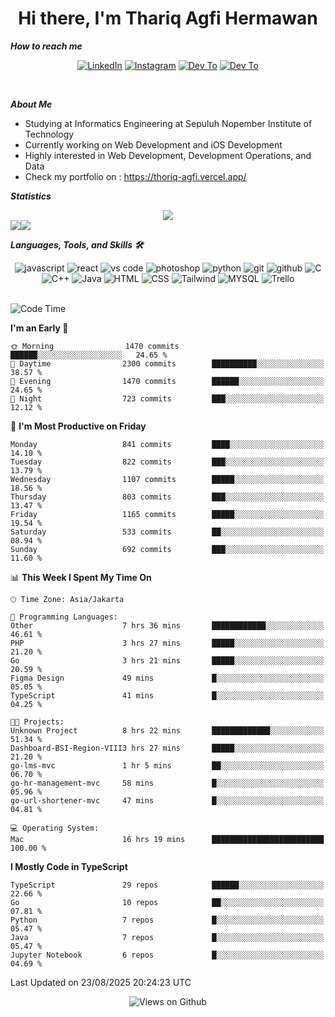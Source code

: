 <div align="center">
  <h1>Hi there, I'm Thariq Agfi Hermawan</h1>
</div>


***How to reach me***
<p align='center'>
   <a href="https://www.linkedin.com/in/thariqagfihermawan" target="_blank"><img src="https://img.shields.io/badge/LinkedIn-0077B5?style=for-the-badge&logo=linkedin&logoColor=white" alt="LinkedIn"></a>
   <a href="https://www.instagram.com/thoriqagfi" target="_blank"><img src="https://img.shields.io/badge/Instagram-E4405F?style=for-the-badge&logo=instagram&logoColor=white" alt="Instagram"></a>
   <a href="https://medium.com/@thoriq.aghfi60" target="_blank"><img src="https://img.shields.io/badge/Medium-12100E?style=for-the-badge&logo=medium&logoColor=white" alt="Dev To"></a>
   <a href="https://linktr.ee/thoriqagfi" target="_blank"><img src="https://img.shields.io/badge/linktree-1de9b6?style=for-the-badge&logo=linktree&logoColor=white" alt="Dev To"></a>
</p>

<br>

***About Me***
- Studying at Informatics Engineering at Sepuluh Nopember Institute of Technology
- Currently working on Web Development and iOS Development
- Highly interested in Web Development, Development Operations, and Data
- Check my portfolio on : https://thoriq-agfi.vercel.app/

***Statistics***

<!-- [![GitHub Streak](http://github-readme-streak-stats.herokuapp.com?user=thoriqagfi&theme=dark)](https://git.io/streak-stats) -->

<div align="center">
  <img src="http://github-readme-streak-stats.herokuapp.com?user=thoriqagfi&theme=chartreuse-dark"/>
</div>

<div align="center">
  <div style="display: flex;">
    <img src="https://github-readme-stats.vercel.app/api/top-langs/?username=thoriqagfi&layout=compact&theme=chartreuse-dark&langs_count=8" />
    <img src="https://github-readme-stats.vercel.app/api?username=thoriqagfi&show_icons=true&theme=chartreuse-dark"/>
  </div>
</div>

<!-- [![Top Langs](https://github-readme-stats.vercel.app/api/top-langs/?username=thoriqagfi&layout=compact&&theme=chartreuse-dark&langs_count=8)](https://github.com/thoriqagfi)
< ![Agfi's GitHub stats](https://github-readme-stats.vercel.app/api?username=thoriqagfi&show_icons=true&theme=chartreuse-dark) -->

***Languages, Tools, and Skills 🛠***

  <div align="center">
    <img src="https://img.shields.io/badge/JavaScript-F7DF1E?style=for-the-badge&logo=javascript&logoColor=black" alt="javascript" />
    <img src="https://img.shields.io/badge/React-61DAFB?style=for-the-badge&logo=react&logoColor=black" alt="react" />
    <img src="https://img.shields.io/badge/vs%20code-007ACC?style=for-the-badge&logo=visual%20studio%20code&logoColor=white" alt="vs code" />
    <img src="https://img.shields.io/badge/adobe%20photoshop-31A8FF?style=for-the-badge&logo=adobe%20photoshop&logoColor=white" alt="photoshop" />
    <img src="https://img.shields.io/badge/python-3776AB?style=for-the-badge&logo=python&logoColor=white" alt="python" />
    <img src="https://img.shields.io/badge/Git-F05032?style=for-the-badge&logo=git&logoColor=white" alt="git" />
    <img src="https://img.shields.io/badge/GitHub-100000?style=for-the-badge&logo=github&logoColor=white" alt="github" />
    <img src="https://img.shields.io/badge/c-%2300599C.svg?style=for-the-badge&logo=c&logoColor=white" alt="C" />
    <img src="https://img.shields.io/badge/c++-%2300599C.svg?style=for-the-badge&logo=c%2B%2B&logoColor=white" alt="C++" />
    <img src="https://img.shields.io/badge/Java-ED8B00?style=for-the-badge&logo=java&logoColor=white" alt="Java"/>
    <img src="https://img.shields.io/badge/HTML5-E34F26?style=for-the-badge&logo=html5&logoColor=white" alt="HTML" />
    <img src="https://img.shields.io/badge/CSS-239120?&style=for-the-badge&logo=css3&logoColor=white" alt ="CSS" />
    <img src="https://img.shields.io/badge/tailwindcss-%2338B2AC.svg?style=for-the-badge&logo=tailwind-css&logoColor=white" alt="Tailwind" />
    <img src="https://img.shields.io/badge/MySQL-00000F?style=for-the-badge&logo=mysql&logoColor=white" alt="MYSQL" />
    <img src="https://img.shields.io/badge/Trello-%23026AA7.svg?style=for-the-badge&logo=Trello&logoColor=white" alt="Trello" />
  </div><br>

<!--START_SECTION:waka-->
![Code Time](http://img.shields.io/badge/Code%20Time-1%2C382%20hrs%202%20mins-blue)

**I'm an Early 🐤** 

```text
🌞 Morning                1470 commits        ██████░░░░░░░░░░░░░░░░░░░   24.65 % 
🌆 Daytime                2300 commits        ██████████░░░░░░░░░░░░░░░   38.57 % 
🌃 Evening                1470 commits        ██████░░░░░░░░░░░░░░░░░░░   24.65 % 
🌙 Night                  723 commits         ███░░░░░░░░░░░░░░░░░░░░░░   12.12 % 
```
📅 **I'm Most Productive on Friday** 

```text
Monday                   841 commits         ████░░░░░░░░░░░░░░░░░░░░░   14.10 % 
Tuesday                  822 commits         ███░░░░░░░░░░░░░░░░░░░░░░   13.79 % 
Wednesday                1107 commits        █████░░░░░░░░░░░░░░░░░░░░   18.56 % 
Thursday                 803 commits         ███░░░░░░░░░░░░░░░░░░░░░░   13.47 % 
Friday                   1165 commits        █████░░░░░░░░░░░░░░░░░░░░   19.54 % 
Saturday                 533 commits         ██░░░░░░░░░░░░░░░░░░░░░░░   08.94 % 
Sunday                   692 commits         ███░░░░░░░░░░░░░░░░░░░░░░   11.60 % 
```


📊 **This Week I Spent My Time On** 

```text
🕑︎ Time Zone: Asia/Jakarta

💬 Programming Languages: 
Other                    7 hrs 36 mins       ████████████░░░░░░░░░░░░░   46.61 % 
PHP                      3 hrs 27 mins       █████░░░░░░░░░░░░░░░░░░░░   21.20 % 
Go                       3 hrs 21 mins       █████░░░░░░░░░░░░░░░░░░░░   20.59 % 
Figma Design             49 mins             █░░░░░░░░░░░░░░░░░░░░░░░░   05.05 % 
TypeScript               41 mins             █░░░░░░░░░░░░░░░░░░░░░░░░   04.25 % 

🐱‍💻 Projects: 
Unknown Project          8 hrs 22 mins       █████████████░░░░░░░░░░░░   51.34 % 
Dashboard-BSI-Region-VIII3 hrs 27 mins       █████░░░░░░░░░░░░░░░░░░░░   21.20 % 
go-lms-mvc               1 hr 5 mins         ██░░░░░░░░░░░░░░░░░░░░░░░   06.70 % 
go-hr-management-mvc     58 mins             █░░░░░░░░░░░░░░░░░░░░░░░░   05.96 % 
go-url-shortener-mvc     47 mins             █░░░░░░░░░░░░░░░░░░░░░░░░   04.81 % 

💻 Operating System: 
Mac                      16 hrs 19 mins      █████████████████████████   100.00 % 
```

**I Mostly Code in TypeScript** 

```text
TypeScript               29 repos            ██████░░░░░░░░░░░░░░░░░░░   22.66 % 
Go                       10 repos            ██░░░░░░░░░░░░░░░░░░░░░░░   07.81 % 
Python                   7 repos             █░░░░░░░░░░░░░░░░░░░░░░░░   05.47 % 
Java                     7 repos             █░░░░░░░░░░░░░░░░░░░░░░░░   05.47 % 
Jupyter Notebook         6 repos             █░░░░░░░░░░░░░░░░░░░░░░░░   04.69 % 
```




 Last Updated on 23/08/2025 20:24:23 UTC
<!--END_SECTION:waka-->

<div align="center">
<img src="https://komarev.com/ghpvc/?username=thoriqagfi&color=blue" alt="Views on Github" />
</div>
